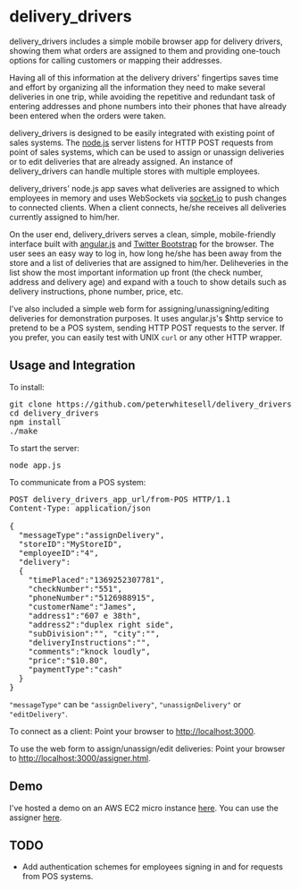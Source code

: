 delivery_drivers
================
delivery_drivers includes a simple mobile browser app for delivery drivers, showing them what orders are assigned to them and providing one-touch options for calling customers or mapping their addresses. 

Having all of this information at the delivery drivers' fingertips saves time and effort by organizing all the information they need to make several deliveries in one trip, while avoiding the repetitive and redundant task of entering addresses and phone numbers into their phones that have already been entered when the orders were taken. 

delivery_drivers is designed to be easily integrated with existing point of sales systems. The [node.js](http://nodejs.org/) server listens for HTTP POST requests from point of sales systems, which can be used to assign or unassign deliveries or to edit deliveries that are already assigned. An instance of delivery_drivers can handle multiple stores with multiple employees.

delivery_drivers' node.js app saves what deliveries are assigned to which employees in memory and uses WebSockets via [socket.io](http://socket.io/) to push changes to connected clients. When a client connects, he/she receives all deliveries currently assigned to him/her. 

On the user end, delivery_drivers serves a clean, simple, mobile-friendly interface built with [angular.js](http://angularjs.org/) and [Twitter Bootstrap](http://getbootstrap.com/) for the browser. The user sees an easy way to log in, how long he/she has been away from the store and a list of deliveries that are assigned to him/her. Deliheveries in the list show the most important information up front (the check number, address and delivery age) and expand with a touch to show details such as delivery instructions, phone number, price, etc. 

I've also included a simple web form for assigning/unassigning/editing deliveries for demonstration purposes. It uses angular.js's $http service to pretend to be a POS system, sending HTTP POST requests to the server. If you prefer, you can easily test with UNIX ``curl`` or any other HTTP wrapper. 

Usage and Integration
---------------------
To install:
<pre>
git clone https://github.com/peterwhitesell/delivery_drivers.git
cd delivery_drivers
npm install
./make
</pre>

To start the server:
<pre>
node app.js
</pre>

To communicate from a POS system:
<pre>
POST delivery_drivers_app_url/from-POS HTTP/1.1
Content-Type: application/json

{
  "messageType":"assignDelivery",
  "storeID":"MyStoreID",
  "employeeID":"4",
  "delivery":
  {
    "timePlaced":"1369252307781",
    "checkNumber":"551",
    "phoneNumber":"5126988915",
    "customerName":"James",
    "address1":"607 e 38th",
    "address2":"duplex right side",
    "subDivision":"", "city":"",
    "deliveryInstructions":"",
    "comments":"knock loudly",
    "price":"$10.80",
    "paymentType":"cash"
  }
}
</pre>
``"messageType"`` can be ``"assignDelivery"``, ``"unassignDelivery"`` or ``"editDelivery"``.

To connect as a client:
Point your browser to [http://localhost:3000](http://localhost:3000/).

To use the web form to assign/unassign/edit deliveries:
Point your browser to [http://localhost:3000/assigner.html](http://localhost:3000/assigner.html).

Demo
----
I've hosted a demo on an AWS EC2 micro instance [here](http://ec2-54-209-154-196.compute-1.amazonaws.com:8080/). You can use the assigner [here](http://ec2-54-209-154-196.compute-1.amazonaws.com:8080/assigner.html).

TODO
----
* Add authentication schemes for employees signing in and for requests from POS systems.
